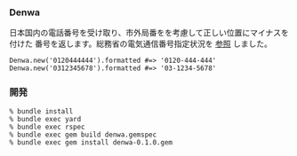 ### Denwa

日本国内の電話番号を受け取り、市外局番をを考慮して正しい位置にマイナスを付けた
番号を返します。総務省の電気通信番号指定状況を
[参照](http://www.soumu.go.jp/main_sosiki/joho_tsusin/top/tel_number/number_shitei.html)
しました。

```
Denwa.new('0120444444').formatted #=> '0120-444-444'
Denwa.new('0312345678').formatted #=> '03-1234-5678'
```

### 開発

```
% bundle install
% bundle exec yard
% bundle exec rspec
% bundle exec gem build denwa.gemspec
% bundle exec gem install denwa-0.1.0.gem
```

